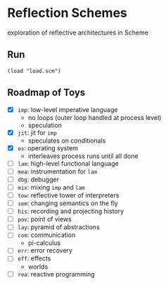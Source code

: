 # Reflection Schemes

exploration of reflective architectures in Scheme

## Run

`(load "load.scm")`

## Roadmap of Toys

- [x] `imp`: low-level imperative language
  - no loops (outer loop handled at process level)
  - speculation
- [x] `jit`: jit for `imp`
  - speculates on conditionals
- [x] `os`: operating system
  - interleaves process runs until all done
- [ ] `lam`: high-level functional language
- [ ] `mea`: instrumentation for `lam`
- [ ] `dbg`: debugger
- [ ] `mix`: mixing `imp` and `lam`
- [ ] `tow`: reflective tower of interpreters
- [ ] `sem`: changing semantics on the fly
- [ ] `his`: recording and projecting history
- [ ] `pov`: point of views
- [ ] `lay`: pyramid of abstractions
- [ ] `com`: communication
  - pi-calculus
- [ ] `err`: error recovery
- [ ] `eff`: effects
  - worlds
- [ ] `rea`: reactive programming
